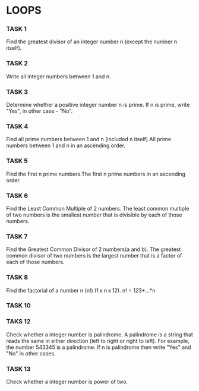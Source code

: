 # LOOPS

### TASK 1
Find the greatest divisor of an integer number n (except the number n itself).

### TASK 2
Write all integer numbers between 1 and n.

### TASK 3
Determine whether a positive integer number n is prime. If n is prime, write "Yes", in other case - "No".

### TASK 4
Find all prime numbers between 1 and n (included n itself).All prime numbers between 1 and n in an ascending order.

### TASK 5
Find the first n prime numbers.The first n prime numbers in an ascending order.

### TASK 6
Find the Least Common Multiple of 2 numbers.
The least common multiple of two numbers is the smallest number that is divisible by each of those numbers.

### TASK 7
Find the Greatest Common Divisor of 2 numbers(a and b).
The greatest common divisor of two numbers is the largest number that is a factor of each of those numbers.

### TASK 8
Find the factorial of a number n (n!) (1 ≤ n ≤ 12).
n! = 1*2*3*…*n


### TASK 10

### TAKS 12
Check whether a integer number is palindrome.
A palindrome is a string that reads the same in either direction (left to right or right to left). For example, the number 543345 is a palindrome.
If n is palindrome then write "Yes" and "No" in other cases.

### TASK 13
Check whether a integer number is power of two.

